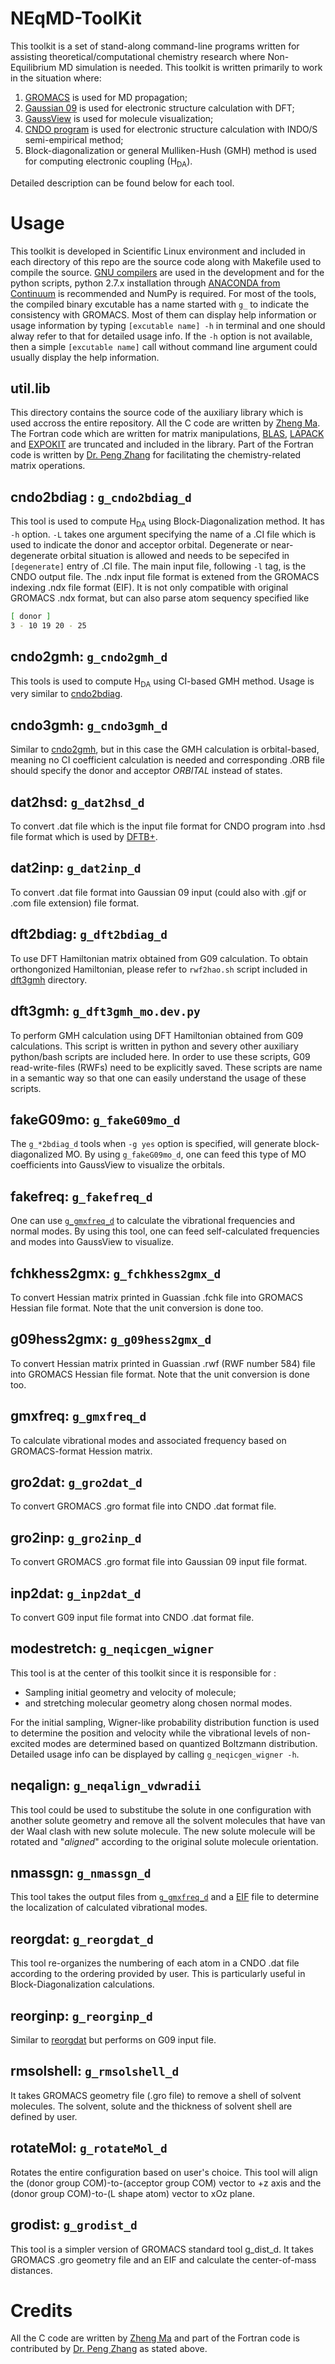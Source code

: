 # NEqMD-ToolKit

This toolkit is a set of stand-along command-line programs written for assisting theoretical/computational chemistry research where Non-Equilibrium MD simulation is needed. This toolkit is written primarily to work in the situation where:
1. [GROMACS](http://www.gromacs.org/) is used for MD propagation;
2. [Gaussian 09](http://www.gaussian.com) is used for electronic structure calculation with DFT;
3. [GaussView](http://www.gaussian.com/g_prod/gv5.htm) is used for molecule visualization;
4. [CNDO program](https://nanohub.org/resources/CNDO/) is used for electronic structure calculation with INDO/S semi-empirical method;
5. Block-diagonalization or general Mulliken-Hush (GMH) method is used for computing electronic coupling (H<sub>DA</sub>).

Detailed description can be found below for each tool.

# Usage

This toolkit is developed in Scientific Linux environment and included in each directory of this repo are the source code along with Makefile used to compile the source. [GNU compilers](https://gcc.gnu.org/) are used in the development and for the python scripts, python 2.7.x installation through [ANACONDA from Continuum](https://www.continuum.io/downloads) is recommended and NumPy is required. For most of the tools, the compiled binary excutable has a name started with `g_` to indicate the consistency with GROMACS. Most of them can display help information or usage information by typing `[excutable name] -h` in terminal and one should alway refer to that for detailed usage info. If the `-h` option is not available, then a simple `[excutable name]` call without command line argument could usually display the help information.

## util.lib
This directory contains the source code of the auxiliary library which is used accross the entire repository. All the C code are written by [Zheng Ma](https://github.com/zanemarkson/). The Fortran code which are written for  matrix manipulations, [BLAS][blas], [LAPACK][lapack] and [EXPOKIT][expokit] are truncated and included in the library. Part of the Fortran code is written by [Dr. Peng Zhang](https://scholars.duke.edu/display/per8149892) for facilitating the chemistry-related matrix operations.

[blas]:       http://www.netlib.org/blas/
[lapack]:     http://www.netlib.org/lapack/
[expokit]:    http://www.maths.uq.edu.au/expokit/

## <a id='cndo2bdiag'></a>cndo2bdiag : `g_cndo2bdiag_d`
This tool is used to compute H<sub>DA</sub> using Block-Diagonalization method. It has `-h` option. `-L` takes one argument specifying the name of a .CI file which is used to indicate the donor and acceptor orbital. Degenerate or near-degenerate orbital situation is allowed and needs to be sepecifed in `[degenerate]` entry of .CI file. The main input file, following `-l` tag, is the CNDO output file. The .ndx input file format is extened from the GROMACS indexing .ndx file format (EIF). It is not only compatible with original GROMACS .ndx format, but can also parse atom sequency specified like 
```bash
[ donor ]
3 - 10 19 20 - 25
```

## <a id='cndo2gmh'></a>cndo2gmh: `g_cndo2gmh_d`
This tools is used to compute H<sub>DA</sub> using CI-based GMH method. Usage is very similar to [cndo2bdiag](#cndo2bdiag).

## cndo3gmh: `g_cndo3gmh_d`
Similar to [cndo2gmh](#cndo2gmh), but in this case the GMH calculation is orbital-based, meaning no CI coefficient calculation is needed and corresponding .ORB file should specify the donor and acceptor _ORBITAL_ instead of states.

## dat2hsd: `g_dat2hsd_d`
To convert .dat file which is the input file format for CNDO program into .hsd file format which is used by [DFTB+](http://www.dftb.org).

## dat2inp: `g_dat2inp_d`
To convert .dat file format into Gaussian 09 input (could also with .gjf or .com file extension) file format.

## dft2bdiag: `g_dft2bdiag_d`
To use DFT Hamiltonian matrix obtained from G09 calculation. To obtain orthongonized Hamiltonian, please refer to `rwf2hao.sh` script included in [dft3gmh](#dft3gmh) directory.

## <a id='dft3gmh'></a>dft3gmh: `g_dft3gmh_mo.dev.py`
To perform GMH calculation using DFT Hamiltonian obtained from G09 calculations. This script is written in python and severy other auxiliary python/bash scripts are included here. In order to use these scripts, G09 read-write-files (RWFs) need to be explicitly saved. These scripts are name in a semantic way so that one can easily understand the usage of these scripts.

## fakeG09mo: `g_fakeG09mo_d`
The `g_*2bdiag_d` tools when `-g yes` option is specified, will generate block-diagonalized MO. By using `g_fakeG09mo_d`, one can feed this type of MO coefficients into GaussView to visualize the orbitals.

## fakefreq: `g_fakefreq_d`
One can use [`g_gmxfreq_d`](#gmxfreq) to calculate the vibrational frequencies and normal modes. By using this tool, one can feed self-calculated frequencies and modes into GaussView to visualize.

## fchkhess2gmx: `g_fchkhess2gmx_d`
To convert Hessian matrix printed in Guassian .fchk file into GROMACS Hessian file format. Note that the unit conversion is done too.

## g09hess2gmx: `g_g09hess2gmx_d`
To convert Hessian matrix printed in Guassian .rwf (RWF number 584) file into GROMACS Hessian file format. Note that the unit conversion is done too.

## <a id='gmxfreq'></a>gmxfreq: `g_gmxfreq_d`
To calculate vibrational modes and associated frequency based on GROMACS-format Hession matrix.

## gro2dat: `g_gro2dat_d`
To convert GROMACS .gro format file into CNDO .dat format file.

## gro2inp: `g_gro2inp_d`
To convert GROMACS .gro format file into Gaussian 09 input file format.

## inp2dat: `g_inp2dat_d`
To convert G09 input file format into CNDO .dat format file.

## modestretch: `g_neqicgen_wigner`
This tool is at the center of this toolkit since it is responsible for :
- Sampling initial geometry and velocity of molecule;
- and stretching molecular geometry along chosen normal modes.

For the initial sampling, Wigner-like probability distribution function is used to determine the position and velocity while the vibrational levels of non-excited modes are determined based on quantized Boltzmann distribution. Detailed usage info can be displayed by calling `g_neqicgen_wigner -h`.

## neqalign: `g_neqalign_vdwradii`
This tool could be used to substitube the solute in one configuration with another solute geometry and remove all the solvent molecules that have van der Waal clash with new solute molecule. The new solute molecule will be rotated and "_aligned_" according to the original solute molecule orientation.

## nmassgn: `g_nmassgn_d`
This tool takes the output files from [`g_gmxfreq_d`](#gmxfreq) and a [EIF](#cndo2bdiag) file to determine the localization of calculated vibrational modes.

## <a id='reorgdat'></a>reorgdat: `g_reorgdat_d`
This tool re-organizes the numbering of each atom in a CNDO .dat file according to the ordering provided by user. This is particularly useful in Block-Diagonalization calculations.

## reorginp: `g_reorginp_d`
Similar to [reorgdat](#reorgdat) but performs on G09 input file.

## rmsolshell: `g_rmsolshell_d`
It takes GROMACS geometry file (.gro file) to remove a shell of solvent molecules. The solvent, solute and the thickness of solvent shell are defined by user.

## rotateMol: `g_rotateMol_d`
Rotates the entire configuration based on user's choice. This tool will align the (donor group COM)-to-(acceptor group COM) vector to +z axis and the (donor group COM)-to-(L shape atom) vector to xOz plane.


## grodist: `g_grodist_d`
This tool is a simpler version of GROMACS standard tool g_dist_d. It takes GROMACS .gro geometry file and an EIF and calculate the center-of-mass distances.

# Credits

All the C code are written by [Zheng Ma](https://github.com/zanemarkson/) and part of the Fortran code is contributed by [Dr. Peng Zhang](https://scholars.duke.edu/display/per8149892) as stated above. 



